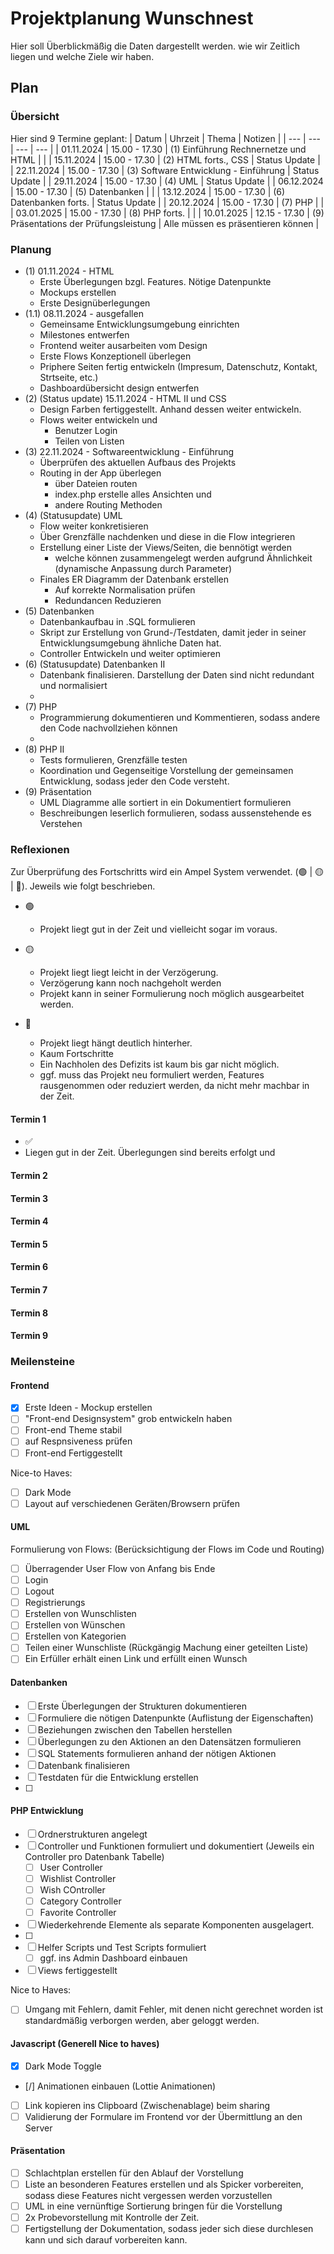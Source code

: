 # Projektplanung Wunschnest

Hier soll Überblickmäßig die Daten dargestellt werden. wie wir Zeitlich liegen und welche Ziele wir haben.

## Plan

### Übersicht

Hier sind 9 Termine geplant:
| Datum | Uhrzeit | Thema | Notizen |
| --- | --- | --- | --- |
| 01.11.2024 | 15.00 - 17.30 | (1) Einführung Rechnernetze und HTML | |
| 15.11.2024 | 15.00 - 17.30 | (2) HTML forts., CSS | Status Update |
| 22.11.2024 | 15.00 - 17.30 | (3) Software Entwicklung - Einführung | Status Update |
| 29.11.2024 | 15.00 - 17.30 | (4) UML | Status Update |
| 06.12.2024 | 15.00 - 17.30 | (5) Datenbanken | |
| 13.12.2024 | 15.00 - 17.30 | (6) Datenbanken forts. | Status Update |
| 20.12.2024 | 15.00 - 17.30 | (7) PHP | |
| 03.01.2025 | 15.00 - 17.30 | (8) PHP forts. | |
| 10.01.2025 | 12.15 - 17.30 | (9) Präsentations der Prüfungsleistung | Alle müssen es präsentieren können |

### Planung

- (1) 01.11.2024 - HTML
  - Erste Überlegungen bzgl. Features. Nötige Datenpunkte
  - Mockups erstellen
  - Erste Designüberlegungen
- (1.1) 08.11.2024 - ausgefallen
  - Gemeinsame Entwicklungsumgebung einrichten
  - Milestones entwerfen
  - Frontend weiter ausarbeiten vom Design
  - Erste Flows Konzeptionell überlegen
  - Priphere Seiten fertig entwickeln (Impresum, Datenschutz, Kontakt, Strtseite, etc.)
  - Dashboardübersicht design entwerfen
- (2) (Status update) 15.11.2024 - HTML II und CSS
  - Design Farben fertiggestellt. Anhand dessen weiter entwickeln.
  - Flows weiter entwickeln und
    - Benutzer Login
    - Teilen von Listen
- (3) 22.11.2024 - Softwareentwicklung - Einführung
  - Überprüfen des aktuellen Aufbaus des Projekts
  - Routing in der App überlegen
    - über Dateien routen
    - index.php erstelle alles Ansichten und
    - andere Routing Methoden
- (4) (Statusupdate) UML
  - Flow weiter konkretisieren
  - Über Grenzfälle nachdenken und diese in die Flow integrieren
  - Erstellung einer Liste der Views/Seiten, die bennötigt werden
    - welche können zusammengelegt werden aufgrund Ähnlichkeit (dynamische Anpassung durch Parameter)
  - Finales ER Diagramm der Datenbank erstellen
    - Auf korrekte Normalisation prüfen
    - Redundancen Reduzieren
- (5) Datenbanken
  - Datenbankaufbau in .SQL formulieren
  - Skript zur Erstellung von Grund-/Testdaten, damit jeder in seiner Entwicklungsumgebung ähnliche Daten hat.
  - Controller Entwickeln und weiter optimieren
- (6) (Statusupdate) Datenbanken II
  - Datenbank finalisieren. Darstellung der Daten sind nicht redundant und normalisiert
  -
- (7) PHP
  - Programmierung dokumentieren und Kommentieren, sodass andere den Code nachvollziehen können
  -
- (8) PHP II
  - Tests formulieren, Grenzfälle testen
  - Koordination und Gegenseitige Vorstellung der gemeinsamen Entwicklung, sodass jeder den Code versteht.
- (9) Präsentation
  - UML Diagramme alle sortiert in ein Dokumentiert formulieren
  - Beschreibungen leserlich formulieren, sodass aussenstehende es Verstehen

### Reflexionen

Zur Überprüfung des Fortschritts wird ein Ampel System verwendet. (🟢 | 🟡 | 🔴). Jeweils wie folgt beschrieben.

- 🟢
  - Projekt liegt gut in der Zeit und vielleicht sogar im voraus.
- 🟡
  - Projekt liegt liegt leicht in der Verzögerung.
  - Verzögerung kann noch nachgeholt werden
  - Projekt kann in seiner Formulierung noch möglich ausgearbeitet werden.
- 🔴

  - Projekt liegt hängt deutlich hinterher.
  - Kaum Fortschritte
  - Ein Nachholen des Defizits ist kaum bis gar nicht möglich.
  - ggf. muss das Projekt neu formuliert werden, Features rausgenommen oder reduziert werden, da nicht mehr machbar in der Zeit.

#### Termin 1

- ✅
- Liegen gut in der Zeit. Überlegungen sind bereits erfolgt und

#### Termin 2

#### Termin 3

#### Termin 4

#### Termin 5

#### Termin 6

#### Termin 7

#### Termin 8

#### Termin 9

### Meilensteine

#### Frontend

- [x] Erste Ideen - Mockup erstellen
- [ ] "Front-end Designsystem" grob entwickeln haben
- [ ] Front-end Theme stabil
- [ ] auf Respnsiveness prüfen
- [ ] Front-end Fertiggestellt

Nice-to Haves:

- [ ] Dark Mode
- [ ] Layout auf verschiedenen Geräten/Browsern prüfen

#### UML

Formulierung von Flows: (Berücksichtigung der Flows im Code und Routing)

- [ ] Überragender User Flow von Anfang bis Ende
- [ ] Login
- [ ] Logout
- [ ] Registrierungs
- [ ] Erstellen von Wunschlisten
- [ ] Erstellen von Wünschen
- [ ] Erstellen von Kategorien
- [ ] Teilen einer Wunschliste (Rückgängig Machung einer geteilten Liste)
- [ ] Ein Erfüller erhält einen Link und erfüllt einen Wunsch

#### Datenbanken

- [ ] Erste Überlegungen der Strukturen dokumentieren
- [ ] Formuliere die nötigen Datenpunkte (Auflistung der Eigenschaften)
- [ ] Beziehungen zwischen den Tabellen herstellen
- [ ] Überlegungen zu den Aktionen an den Datensätzen formulieren
- [ ] SQL Statements formulieren anhand der nötigen Aktionen
- [ ] Datenbank finalisieren
- [ ] Testdaten für die Entwicklung erstellen
- [ ]

#### PHP Entwicklung

- [ ] Ordnerstrukturen angelegt
- [ ] Controller und Funktionen formuliert und dokumentiert (Jeweils ein Controller pro Datenbank Tabelle)
  - [ ] User Controller
  - [ ] Wishlist Controller
  - [ ] Wish COntroller
  - [ ] Category Controller
  - [ ] Favorite Controller
- [ ] Wiederkehrende Elemente als separate Komponenten ausgelagert.
- [ ]
- [ ] Helfer Scripts und Test Scripts formuliert
  - [ ] ggf. ins Admin Dashboard einbauen
- [ ] Views fertiggestellt

Nice to Haves:

- [ ] Umgang mit Fehlern, damit Fehler, mit denen nicht gerechnet worden ist standardmäßig verborgen werden, aber geloggt werden.

#### Javascript (Generell Nice to haves)

- [x] Dark Mode Toggle
- [/] Animationen einbauen (Lottie Animationen)
- [ ] Link kopieren ins Clipboard (Zwischenablage) beim sharing
- [ ] Validierung der Formulare im Frontend vor der Übermittlung an den Server

#### Präsentation

- [ ] Schlachtplan erstellen für den Ablauf der Vorstellung
- [ ] Liste an besonderen Features erstellen und als Spicker vorbereiten, sodass diese Features nicht vergessen werden vorzustellen
- [ ] UML in eine vernünftige Sortierung bringen für die Vorstellung
- [ ] 2x Probevorstellung mit Kontrolle der Zeit.
- [ ] Fertigstellung der Dokumentation, sodass jeder sich diese durchlesen kann und sich darauf vorbereiten kann.
